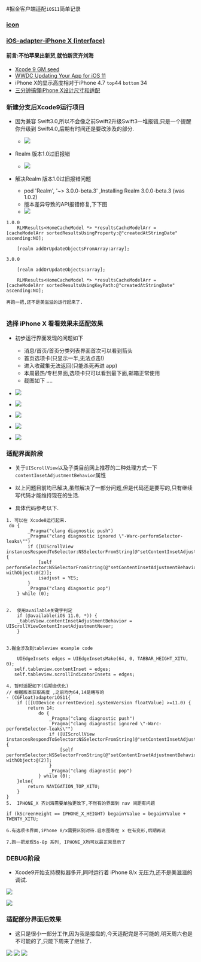 
#掘金客户端适配`iOS11`简单记录


### [icon](https://help.apple.com/xcode/mac/current/#/dev4b0ebb1bb)

### [iOS-adapter-iPhone X (interface)](./iOS-adapter-iPhoneX.md)


#### 前言:不怕苹果出新货,就怕新货齐刘海

- [Xcode 9 GM seed](https://developer.apple.com/download/)
- [WWDC Updating Your App for iOS 11](https://developer.apple.com/videos/play/wwdc2017/204/)
- iPhone X的显示高度相对于iPhone 4.7 `top`44  `bottom` 34
- [三分钟搞懂iPhone X设计尺寸和适配](http://www.jianshu.com/p/cf093e457698)

### 新建分支后Xcode9运行项目

- 因为兼容 Swift3.0,所以不会像之前Swift2升级Swift3一堆报错,只是一个提醒你升级到 Swift4.0,后期有时间还是要改涉及的部分.

	- ![](./branch.png)

- Realm 版本1.0过旧报错

	- ![](./realm-V.png)


- 解决Realm 版本1.0过旧报错问题
	
	- pod 'Realm', '~> 3.0.0-beta.3' ,Installing Realm 3.0.0-beta.3 (was 1.0.2) 
	- 版本差异导致的API报错修复,下下图 
	- ![](realm-error.png)

```
1.0.0
	RLMResults<HomeCacheModel *> *resultsCacheModelArr = [cacheModelArr sortedResultsUsingProperty:@"createdAtStringDate" ascending:NO];

	[realm addOrUpdateObjectsFromArray:array];
    
3.0.0

	[realm addOrUpdateObjects:array];

 	RLMResults<HomeCacheModel *> *resultsCacheModelArr = [cacheModelArr sortedResultsUsingKeyPath:@"createdAtStringDate" ascending:NO];

再跑一把,还不是美滋滋的运行起来了.
	
```

### 选择 iPhone X 看看效果未适配效果

- 初步运行界面发现的问题如下
	- 消息/首页/首页分类列表界面首次可以看到箭头
	- 首页选项卡(只显示一半,无法点击!) 
	- 进入收藏集无法返回(只能杀死再进 app)
	- 本周最热/专栏界面,选项卡只可以看到最下面,邮箱正常使用
	- 截图如下 ....

- ![](./iOS11_BUG/iOS11-1.png)
- ![](./iOS11_BUG/iOS11-2.png)
- ![](./iOS11_BUG/iOS11-3.png)
- ![](./iOS11_BUG/iOS11-4.png)
- ![](./iOS11_BUG/iOS11-5.png)


### 适配界面阶段

- 关于`UIScrollView`以及子类目前网上推荐的二种处理方式一下`contentInsetAdjustmentBehavior`属性

- 以上问题目前均已解决,虽然解决了一部分问题,但是代码还是要写的,只有继续写代码才能维持现在的生活.

- 具体代码参考以下.

```
1. 可以在 Xcode8运行起来.
 do {
        _Pragma("clang diagnostic push")
        _Pragma("clang diagnostic ignored \"-Warc-performSelector-leaks\"")
        if ([UIScrollView instancesRespondToSelector:NSSelectorFromString(@"setContentInsetAdjustmentBehavior:")]) {
            [self  performSelector:NSSelectorFromString(@"setContentInsetAdjustmentBehavior:") withObject:@(2)];
            isadjust = YES;
        }
        _Pragma("clang diagnostic pop")
    } while (0);
	
	
2.  使用available关键字判定
	if (@available(iOS 11.0, *)) {
	_tableView.contentInsetAdjustmentBehavior = UIScrollViewContentInsetAdjustmentNever;
	}


3.掘金涉及到tableview example code

   	UIEdgeInsets edges = UIEdgeInsetsMake(64, 0, TABBAR_HEIGHT_XITU, 0);
   self.tableview.contentInset = edges;
   self.tableview.scrollIndicatorInsets = edges;
   
4. 暂时适配如下(后期会优化)
// 根据版本获取高度 ,之前均为64,14是瞎写的
- (CGFloat)adapteriOS11{
    if ([[UIDevice currentDevice].systemVersion floatValue] >=11.0) {
        return 14;
            do {
                _Pragma("clang diagnostic push")
                _Pragma("clang diagnostic ignored \"-Warc-performSelector-leaks\"")
                if ([UIScrollView instancesRespondToSelector:NSSelectorFromString(@"setContentInsetAdjustmentBehavior:")]) {
                    [self  performSelector:NSSelectorFromString(@"setContentInsetAdjustmentBehavior:") withObject:@(2)];
                }
                _Pragma("clang diagnostic pop")
            } while (0);
    }else{
        return NAVIGATION_TOP_XITU;
    }
}
5.  IPHONE_X 齐刘海需要单独更改下,不然有的界面到 nav 间距有问题

if (kScreenHeight == IPHONE_X_HEIGHT) begainYValue = begainYValue + TWENTY_XITU;

6.有选项卡界面,iPhone 8/x需要区别对待.启东图等在 x 在有变形,后期再说

7.跑一把发现5s-8p 系列, IPHONE_X均可以最正常显示了

```

### DEBUG阶段

- Xcode9开始支持模拟器多开,同时运行着 iPhone 8/x 无压力,还不是美滋滋的调试.

![](./DEBUG/DEBUG1.png)

![](./DEBUG/DEBUG2.png)


### 适配部分界面后效果

- 这只是很小一部分工作,因为我是接盘的,今天适配完是不可能的,明天周六也是不可能的了,只能下周来了继续了.

![](./AdapteriOS11/home-V.png)
![](./AdapteriOS11/weekhot-V.png)
![](./AdapteriOS11/collection-V.png)






